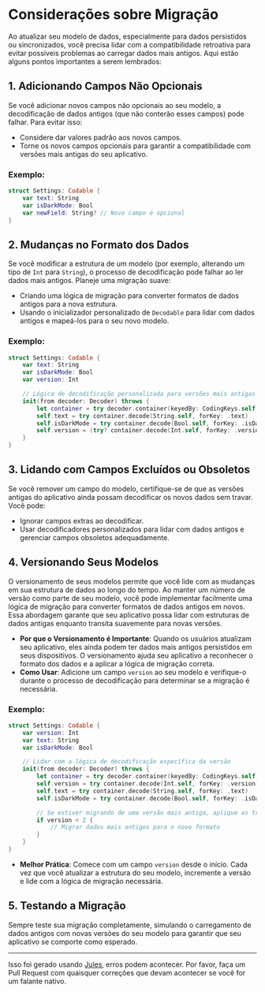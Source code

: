 # Considerações sobre Migração

Ao atualizar seu modelo de dados, especialmente para dados persistidos ou sincronizados, você precisa lidar com a compatibilidade retroativa para evitar possíveis problemas ao carregar dados mais antigos. Aqui estão alguns pontos importantes a serem lembrados:

## 1. Adicionando Campos Não Opcionais
Se você adicionar novos campos não opcionais ao seu modelo, a decodificação de dados antigos (que não conterão esses campos) pode falhar. Para evitar isso:
- Considere dar valores padrão aos novos campos.
- Torne os novos campos opcionais para garantir a compatibilidade com versões mais antigas do seu aplicativo.

### Exemplo:
```swift
struct Settings: Codable {
    var text: String
    var isDarkMode: Bool
    var newField: String? // Novo campo é opcional
}
```

## 2. Mudanças no Formato dos Dados
Se você modificar a estrutura de um modelo (por exemplo, alterando um tipo de `Int` para `String`), o processo de decodificação pode falhar ao ler dados mais antigos. Planeje uma migração suave:
- Criando uma lógica de migração para converter formatos de dados antigos para a nova estrutura.
- Usando o inicializador personalizado de `Decodable` para lidar com dados antigos e mapeá-los para o seu novo modelo.

### Exemplo:
```swift
struct Settings: Codable {
    var text: String
    var isDarkMode: Bool
    var version: Int

    // Lógica de decodificação personalizada para versões mais antigas
    init(from decoder: Decoder) throws {
        let container = try decoder.container(keyedBy: CodingKeys.self)
        self.text = try container.decode(String.self, forKey: .text)
        self.isDarkMode = try container.decode(Bool.self, forKey: .isDarkMode)
        self.version = (try? container.decode(Int.self, forKey: .version)) ?? 1 // Padrão para dados mais antigos
    }
}
```

## 3. Lidando com Campos Excluídos ou Obsoletos
Se você remover um campo do modelo, certifique-se de que as versões antigas do aplicativo ainda possam decodificar os novos dados sem travar. Você pode:
- Ignorar campos extras ao decodificar.
- Usar decodificadores personalizados para lidar com dados antigos e gerenciar campos obsoletos adequadamente.

## 4. Versionando Seus Modelos

O versionamento de seus modelos permite que você lide com as mudanças em sua estrutura de dados ao longo do tempo. Ao manter um número de versão como parte de seu modelo, você pode implementar facilmente uma lógica de migração para converter formatos de dados antigos em novos. Essa abordagem garante que seu aplicativo possa lidar com estruturas de dados antigas enquanto transita suavemente para novas versões.

- **Por que o Versionamento é Importante**: Quando os usuários atualizam seu aplicativo, eles ainda podem ter dados mais antigos persistidos em seus dispositivos. O versionamento ajuda seu aplicativo a reconhecer o formato dos dados e a aplicar a lógica de migração correta.
- **Como Usar**: Adicione um campo `version` ao seu modelo e verifique-o durante o processo de decodificação para determinar se a migração é necessária.

### Exemplo:
```swift
struct Settings: Codable {
    var version: Int
    var text: String
    var isDarkMode: Bool

    // Lidar com a lógica de decodificação específica da versão
    init(from decoder: Decoder) throws {
        let container = try decoder.container(keyedBy: CodingKeys.self)
        self.version = try container.decode(Int.self, forKey: .version)
        self.text = try container.decode(String.self, forKey: .text)
        self.isDarkMode = try container.decode(Bool.self, forKey: .isDarkMode)

        // Se estiver migrando de uma versão mais antiga, aplique as transformações necessárias aqui
        if version < 2 {
            // Migrar dados mais antigos para o novo formato
        }
    }
}
```

- **Melhor Prática**: Comece com um campo `version` desde o início. Cada vez que você atualizar a estrutura do seu modelo, incremente a versão e lide com a lógica de migração necessária.

## 5. Testando a Migração
Sempre teste sua migração completamente, simulando o carregamento de dados antigos com novas versões do seu modelo para garantir que seu aplicativo se comporte como esperado.

---
Isso foi gerado usando [Jules](https://jules.google), erros podem acontecer. Por favor, faça um Pull Request com quaisquer correções que devam acontecer se você for um falante nativo.

